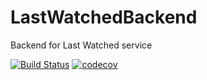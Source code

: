 # LastWatchedBackend
Backend for Last Watched service

[![Build Status](https://travis-ci.org/Mowinski/LastWatchedBackend.svg?branch=master)](https://travis-ci.org/Mowinski/LastWatchedBackend)
[![codecov](https://codecov.io/gh/Mowinski/LastWatchedBackend/branch/master/graph/badge.svg)](https://codecov.io/gh/Mowinski/LastWatchedBackend)
